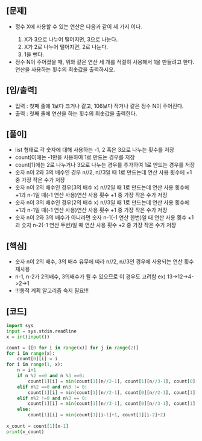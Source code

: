 <h2>[문제]</h2>

<ul>
    <li>정수 X에 사용할 수 있는 연산은 다음과 같이 세 가지 이다.</li>
    <ol>
        <li>X가 3으로 나누어 떨어지면, 3으로 나눈다.</li>
        <li>X가 2로 나누어 떨어지면, 2로 나눈다.</li>
        <li>1을 뺀다.</li>
    </ol>
    <li>정수 N이 주어졌을 때, 위와 같은 연산 세 개를 적절히 사용해서 1을 만들려고 한다. 연산을 사용하는 횟수의 최솟값을 출력하시오.</li>
</ul>

<h2>[입/출력]</h2>
<ul>
    <li>입력 : 첫째 줄에 1보다 크거나 같고, 106보다 작거나 같은 정수 N이 주어진다.</li>
    <li>출력 : 첫째 줄에 연산을 하는 횟수의 최솟값을 출력한다.</li>
</ul>

<h2>[풀이]</h2>
<ul>
    <li>list 형태로 각 숫자에 대해 사용하는 -1, 2 혹은 3으로 나누는 횟수를 저장</li>
    <li>count[0]에는 -1만을 사용하여 1로 만드는 경우를 저장</li>
    <li>count[1]에는 2로 나누거나 3으로 나누는 경우를 추가하여 1로 만드는 경우를 저장</li>
    <li>숫자 n이 2와 3의 배수인 경우 n//2, n//3일 때 1로 만드는데 연산 사용 횟수에 +1 중 가장 작은 수가 저장</li>
    <li>숫자 n이 2의 배수인 경우(3의 배수 x) n//2일 때 1로 만드는데 연산 사용 횟수에 +1과 n-1일 때(-1 연산 사용)연산 사용 횟수 +1 중 가장 작은 수가 저장</li>
    <li>숫자 n이 3의 배수인 경우(2의 배수 x) n//3일 때 1로 만드는데 연산 사용 횟수에 +1과 n-1일 때(-1 연산 사용)연산 사용 횟수 +1 중 가장 작은 수가 저장</li>
    <li>숫자 n이 2와 3의 배수가 아니라면 숫자 n-1(-1 연산 한번)일 때 연산 사용 횟수 +1과 숫자 n-2(-1 연산 두번)일 때 연산 사용 횟수 +2 중 가장 작은 수가 저장</li>

</ul>

<h2>[핵심]</h2>
<ul>
    <li>숫자 n이 2의 배수, 3의 배수 유무에 따라 n//2, n//3인 경우에 사용되는 연산 횟수 재사용</li>
    <li>n-1, n-2가 2의배수, 3의배수가 될 수 있으므로 이 경우도 고려함 ex) 13->12->4->2->1</li>
    <li>!!!동적 계획 알고리즘 숙지 필요!!!</li>
</ul>

<h2>[코드]</h2>

```python
import sys
input = sys.stdin.readline
x = int(input())

count = [[0 for i in range(x)] for j in range(2)]
for i in range(x):
    count[0][i] = i
for i in range(1, x):
    n = i+1
    if n %2 ==0 and n %3 ==0:
        count[1][i] = min(count[1][n//2-1], count[1][n//3-1], count[0][n//2-1], count[0][n//3-1]) +1
    elif n%2 ==0 and n%3 != 0:
        count[1][i] = min(count[1][n//2-1], count[0][n//2-1], count[1][i-1]) +1
    elif n%2 !=0 and n%3 == 0:
        count[1][i] = min(count[1][n//3-1], count[0][n//3-1], count[1][i-1]) +1
    else:
        count[1][i] = min(count[1][i-1]+1, count[1][i-2]+2)
        
x_count = count[1][x-1]
print(x_count)
```


